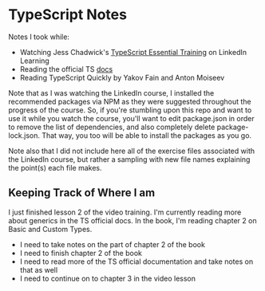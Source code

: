 # TypeScript Notes

Notes I took while:

- Watching Jess Chadwick's [TypeScript Essential Training](https://www.linkedin.com/learning/typescript-essential-training-14687057/) on LinkedIn Learning
- Reading the official TS [docs](https://www.typescriptlang.org/docs/handbook/intro.html)
- Reading TypeScript Quickly by Yakov Fain and Anton Moiseev

Note that as I was watching the LinkedIn course, I installed the recommended packages via NPM as they were suggested throughout the progress of the course. So, if you're stumbling upon this repo and want to use it while you watch the course, you'll want to edit package.json in order to remove the list of dependencies, and also completely delete package-lock.json. That way, you too will be able to install the packages as you go.

Note also that I did not include here all of the exercise files associated with the LinkedIn course, but rather a sampling with new file names explaining the point(s) each file makes.

## Keeping Track of Where I am

I just finished lesson 2 of the video training. I'm currently reading more about generics in the TS official docs. In the book, I'm reading chapter 2 on Basic and Custom Types. 
- I need to take notes on the part of chapter 2 of the book
- I need to finish chapter 2 of the book
- I need to read more of the TS official documentation and take notes on that as well
- I need to continue on to chapter 3 in the video lesson